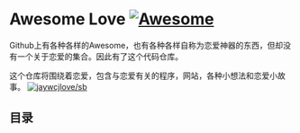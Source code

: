 # Awesome Love [![Awesome](https://awesome.re/badge.svg)](https://awesome.re)
Github上有各种各样的Awesome，也有各种各样自称为恋爱神器的东西，但却没有一个关于恋爱的集合。因此有了这个代码仓库。

这个仓库将围绕着恋爱，包含与恋爱有关的程序，网站，各种小想法和恋爱小故事。
[![jaywcjlove/sb](https://jaywcjlove.github.io/sb/lang/chinese.svg)](README-cn.md)

## 目录